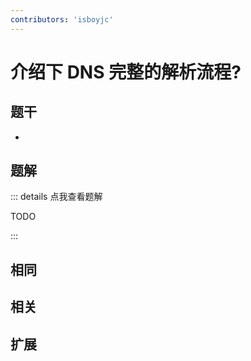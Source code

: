 ```yaml
---
contributors: 'isboyjc'
---
```


# 介绍下 DNS 完整的解析流程?


## 题干

- 



## 题解

::: details 点我查看题解

  TODO

:::



## 相同


## 相关


## 扩展

